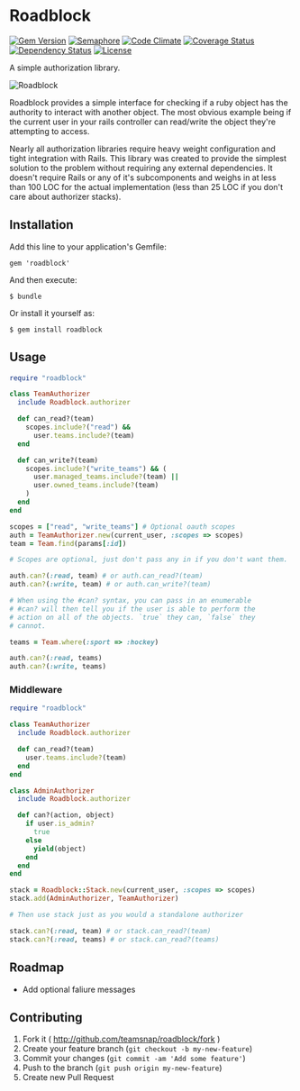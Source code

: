 # Roadblock

[![Gem Version](https://badge.fury.io/rb/roadblock.png)](http://badge.fury.io/rb/roadblock)
[![Semaphore](https://semaphoreapp.com/api/v1/projects/f1ccf0c3ff7565f975caef0fdfcf649f24f033fb/118939/shields_badge.png)](https://semaphoreapp.com/minter/roadblock)
[![Code Climate](https://codeclimate.com/github/teamsnap/roadblock.png)](https://codeclimate.com/github/teamsnap/roadblock)
[![Coverage Status](https://coveralls.io/repos/teamsnap/roadblock/badge.png?branch=master)](https://coveralls.io/r/teamsnap/roadblock?branch=master)
[![Dependency Status](https://gemnasium.com/teamsnap/roadblock.png)](https://gemnasium.com/teamsnap/roadblock)
[![License](http://img.shields.io/license/MIT.png?color=green)](http://opensource.org/licenses/MIT)

A simple authorization library.

![Roadblock](http://i.imgur.com/RzJlc7D.jpg)

Roadblock provides a simple interface for checking if a ruby object has the authority to interact with another object. The most obvious example being if the current user in your rails controller can read/write the object they're attempting to access.

Nearly all authorization libraries require heavy weight configuration and tight integration with Rails. This library was created to provide the simplest solution to the problem without requiring any external dependencies. It doesn't require Rails or any of it's subcomponents and weighs in at less than 100 LOC for the actual implementation (less than 25 LOC if you don't care about authorizer stacks).

## Installation

Add this line to your application's Gemfile:

    gem 'roadblock'

And then execute:

    $ bundle

Or install it yourself as:

    $ gem install roadblock

## Usage

```ruby
require "roadblock"

class TeamAuthorizer
  include Roadblock.authorizer

  def can_read?(team)
    scopes.include?("read") &&
      user.teams.include?(team)
  end

  def can_write?(team)
    scopes.include?("write_teams") && (
      user.managed_teams.include?(team) ||
      user.owned_teams.include?(team)
    )
  end
end

scopes = ["read", "write_teams"] # Optional oauth scopes
auth = TeamAuthorizer.new(current_user, :scopes => scopes)
team = Team.find(params[:id])

# Scopes are optional, just don't pass any in if you don't want them.

auth.can?(:read, team) # or auth.can_read?(team)
auth.can?(:write, team) # or auth.can_write?(team)

# When using the #can? syntax, you can pass in an enumerable
# #can? will then tell you if the user is able to perform the
# action on all of the objects. `true` they can, `false` they
# cannot.

teams = Team.where(:sport => :hockey)

auth.can?(:read, teams)
auth.can?(:write, teams)
```

### Middleware

```ruby
require "roadblock"

class TeamAuthorizer
  include Roadblock.authorizer

  def can_read?(team)
    user.teams.include?(team)
  end
end

class AdminAuthorizer
  include Roadblock.authorizer

  def can?(action, object)
    if user.is_admin?
      true
    else
      yield(object)
    end
  end
end

stack = Roadblock::Stack.new(current_user, :scopes => scopes)
stack.add(AdminAuthorizer, TeamAuthorizer)

# Then use stack just as you would a standalone authorizer

stack.can?(:read, team) # or stack.can_read?(team)
stack.can?(:read, teams) # or stack.can_read?(teams)
```

## Roadmap

- Add optional faliure messages

## Contributing

1. Fork it ( http://github.com/teamsnap/roadblock/fork )
2. Create your feature branch (`git checkout -b my-new-feature`)
3. Commit your changes (`git commit -am 'Add some feature'`)
4. Push to the branch (`git push origin my-new-feature`)
5. Create new Pull Request
